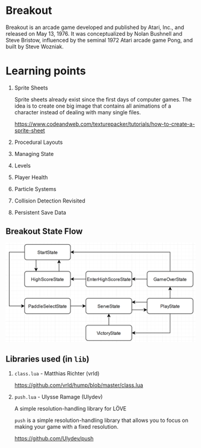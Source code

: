 # Breakout

Breakout is an arcade game developed and published by Atari, Inc., and released on May 13, 1976. It was conceptualized by Nolan Bushnell and Steve Bristow, influenced by the seminal 1972 Atari arcade game Pong, and built by Steve Wozniak.

# Learning points

1. Sprite Sheets

   Sprite sheets already exist since the first days of computer games. The idea is to create one big image that contains all animations of a character instead of dealing with many single files.

   https://www.codeandweb.com/texturepacker/tutorials/how-to-create-a-sprite-sheet

1. Procedural Layouts
1. Managing State
1. Levels
1. Player Health
1. Particle Systems
1. Collision Detection Revisited
1. Persistent Save Data

## Breakout State Flow

![](./Game-States-Diagram.png)

## Libraries used (in `lib`)

1. `class.lua` - Matthias Richter (vrld)

   https://github.com/vrld/hump/blob/master/class.lua

1. `push.lua` - Ulysse Ramage (Ulydev)

   A simple resolution-handling library for LÖVE

   `push` is a simple resolution-handling library that allows you to focus on making your game with a fixed resolution.

   https://github.com/Ulydev/push
